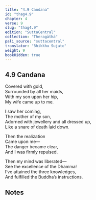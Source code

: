 ```yaml
---
title: "4.9 Candana"
id: "thag4.9"
chapter: 4
verse: 9
slug: "thag4.9"
edition: "SuttaCentral"
collection: "Theragāthā"
pali_source: "suttacentral"
translator: "Bhikkhu Sujato"
weight: 9
bookHidden: true
---
```


## 4.9 Candana  


Covered with gold,  
Surrounded by all her maids,  
With my son upon her hip,  
My wife came up to me.  

I saw her coming,  
The mother of my son,  
Adorned with jewellery and all dressed up,  
Like a snare of death laid down.  

Then the realization  
Came upon me—  
The danger became clear,  
And I was firmly repulsed.  

Then my mind was liberated—  
See the excellence of the Dhamma!  
I’ve attained the three knowledges,  
And fulfilled the Buddha’s instructions.

## Notes